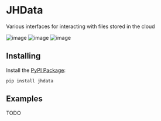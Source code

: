 JHData
================

Various interfaces for interacting with files stored in the cloud

![image](https://img.shields.io/pypi/v/jhdata?style=flat-square)
![image](https://img.shields.io/static/v1?label=pytest&message=1+failed%2C+1+tests&color=critical&style=flat-square)
![image](https://img.shields.io/static/v1?label=coverage&message=2%25&color=red&style=flat-square)

## Installing

Install the [PyPI Package](https://pypi.org/project/jhdata/):

    pip install jhdata

## Examples

TODO
